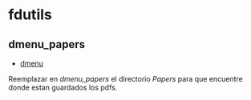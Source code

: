 # fdutils

## dmenu_papers

- [dmenu](https://tools.suckless.org/dmenu/)

Reemplazar en *dmenu_papers* el directorio _Papers_ para que encuentre donde estan guardados los pdfs.


